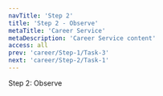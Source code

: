 ```yaml
---
navTitle: 'Step 2'
title: 'Step 2 - Observe'
metaTitle: 'Career Service'
metaDescription: 'Career Service content'
access: all
prev: 'career/Step-1/Task-3'
next: 'career/Step-2/Task-1'
---
```

Step 2: Observe
